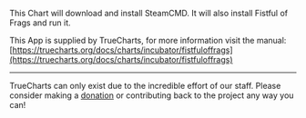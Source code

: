 This Chart will download and install SteamCMD. It will also install Fistful of Frags and run it.

This App is supplied by TrueCharts, for more information visit the manual: [https://truecharts.org/docs/charts/incubator/fistfuloffrags](https://truecharts.org/docs/charts/incubator/fistfuloffrags)

---

TrueCharts can only exist due to the incredible effort of our staff.
Please consider making a [donation](https://truecharts.org/docs/about/sponsor) or contributing back to the project any way you can!
